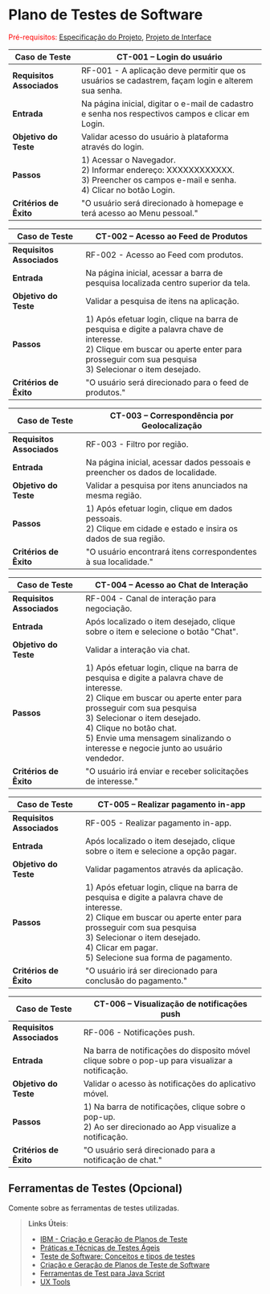 # Plano de Testes de Software

<span style="color:red">Pré-requisitos: <a href="2-Especificação do Projeto.md"> Especificação do Projeto</a></span>, <a href="3-Projeto de Interface.md"> Projeto de Interface</a>

|Caso de Teste |CT-001 – Login do usuário |
|--------------------|-----------------------------------------------------------------------------------------------------------------------|
|**Requisitos Associados** | RF-001 - A aplicação deve permitir que os usuários se cadastrem, façam login e alterem sua senha.|
|**Entrada** | Na página inicial, digitar o e-mail de cadastro e senha nos respectivos campos e clicar em Login. |
|**Objetivo do Teste** | Validar acesso do usuário à plataforma através do login. |
|**Passos** | 1) Acessar o Navegador. <br>2) Informar endereço: XXXXXXXXXXXX. <br>3) Preencher os campos e-mail e senha.<br>4) Clicar no botão Login. |
|**Critérios de Êxito** | "O usuário será direcionado à homepage e terá acesso ao Menu pessoal." |

|Caso de Teste |CT-002 – Acesso ao Feed de Produtos |
|--------------------|-----------------------------------------------------------------------------------------------------------------------|
|**Requisitos Associados** | RF-002 - Acesso ao Feed com produtos.|
|**Entrada** | Na página inicial, acessar a barra de pesquisa localizada centro superior da tela. |
|**Objetivo do Teste** | Validar a pesquisa de itens na aplicação. |
|**Passos** | 1) Após efetuar login, clique na barra de pesquisa e digite a palavra chave de interesse. <br>2) Clique em buscar ou aperte enter para prosseguir com sua pesquisa <br>3) Selecionar o item desejado.
|**Critérios de Êxito** | "O usuário será direcionado para o feed de produtos." |

|Caso de Teste |CT-003 – Correspondência por Geolocalização |
|--------------------|-----------------------------------------------------------------------------------------------------------------------|
|**Requisitos Associados** | RF-003 - Filtro por região.|
|**Entrada** | Na página inicial, acessar dados pessoais e preencher os dados de localidade. |
|**Objetivo do Teste** | Validar a pesquisa por itens anunciados na mesma região. |
|**Passos** | 1) Após efetuar login, clique em dados pessoais. <br>2) Clique em cidade e estado e insira os dados de sua região.
|**Critérios de Êxito** | "O usuário encontrará itens correspondentes à sua localidade." |

|Caso de Teste |CT-004 – Acesso ao Chat de Interação |
|--------------------|-----------------------------------------------------------------------------------------------------------------------|
|**Requisitos Associados** | RF-004 - Canal de interação para negociação.|
|**Entrada** | Após localizado o item desejado, clique sobre o item e selecione o botão "Chat". |
|**Objetivo do Teste** | Validar a interação via chat. |
|**Passos** | 1) Após efetuar login, clique na barra de pesquisa e digite a palavra chave de interesse. <br>2) Clique em buscar ou aperte enter para prosseguir com sua pesquisa <br>3) Selecionar o item desejado. <br>4) Clique no botão chat. <br>5) Envie uma mensagem sinalizando o interesse e negocie junto ao usuário vendedor.
|**Critérios de Êxito** | "O usuário irá enviar e receber solicitações de interesse." |

|Caso de Teste |CT-005 – Realizar pagamento in-app |
|--------------------|-----------------------------------------------------------------------------------------------------------------------|
|**Requisitos Associados** | RF-005 - Realizar pagamento in-app.|
|**Entrada** | Após localizado o item desejado, clique sobre o item e selecione a opção pagar. |
|**Objetivo do Teste** | Validar pagamentos através da aplicação. |
|**Passos** | 1) Após efetuar login, clique na barra de pesquisa e digite a palavra chave de interesse. <br>2) Clique em buscar ou aperte enter para prosseguir com sua pesquisa <br>3) Selecionar o item desejado. <br>4) Clicar em pagar. <br>5) Selecione sua forma de pagamento.
|**Critérios de Êxito** | "O usuário irá ser direcionado para conclusão do pagamento." |

|Caso de Teste |CT-006 – Visualização de notificações push |
|--------------------|-----------------------------------------------------------------------------------------------------------------------|
|**Requisitos Associados** | RF-006 - Notificações push.|
|**Entrada** | Na barra de notificações do disposito móvel clique sobre o pop-up para visualizar a notificação. |
|**Objetivo do Teste** | Validar o acesso às notificações do aplicativo móvel. |
|**Passos** | 1) Na barra de notificações, clique sobre o pop-up. <br>2) Ao ser direcionado ao App visualize a notificação.
|**Critérios de Êxito** | "O usuário será direcionado para a notificação de chat." |

 
## Ferramentas de Testes (Opcional)

Comente sobre as ferramentas de testes utilizadas.
 
> **Links Úteis**:
> - [IBM - Criação e Geração de Planos de Teste](https://www.ibm.com/developerworks/br/local/rational/criacao_geracao_planos_testes_software/index.html)
> - [Práticas e Técnicas de Testes Ágeis](http://assiste.serpro.gov.br/serproagil/Apresenta/slides.pdf)
> -  [Teste de Software: Conceitos e tipos de testes](https://blog.onedaytesting.com.br/teste-de-software/)
> - [Criação e Geração de Planos de Teste de Software](https://www.ibm.com/developerworks/br/local/rational/criacao_geracao_planos_testes_software/index.html)
> - [Ferramentas de Test para Java Script](https://geekflare.com/javascript-unit-testing/)
> - [UX Tools](https://uxdesign.cc/ux-user-research-and-user-testing-tools-2d339d379dc7)
